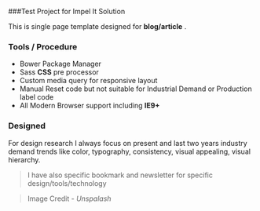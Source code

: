 ###Test Project for Impel It Solution

This is single page template designed for  __blog/article__ .

### Tools / Procedure

  * Bower Package Manager
  * Sass **CSS** pre processor
  * Custom media query for responsive layout
  * Manual Reset code but not suitable for Industrial Demand or Production label code
  * All Modern Browser support including **IE9+**
  
  
  
### Designed

For design research I always focus on present and last two years industry demand trends like color, typography, consistency, visual appealing, visual hierarchy.
 >I have also specific bookmark and newsletter for specific design/tools/technology
 
 >Image Credit - _Unspalash_


